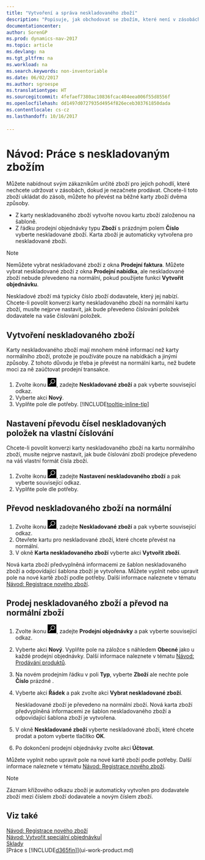 ```yaml
---
title: "Vytvoření a správa neskladovaného zboží"
description: "Popisuje, jak obchodovat se zbožím, které není v zásobách nebo se zbožím, které není ve vašich zásobách udržováno."
documentationcenter: 
author: SorenGP
ms.prod: dynamics-nav-2017
ms.topic: article
ms.devlang: na
ms.tgt_pltfrm: na
ms.workload: na
ms.search.keywords: non-inventoriable
ms.date: 06/02/2017
ms.author: sgroespe
ms.translationtype: HT
ms.sourcegitcommit: 4fefaef7380ac10836fcac404eea006f55d8556f
ms.openlocfilehash: dd1497d0727935d4954f826eceb303761850dada
ms.contentlocale: cs-cz
ms.lasthandoff: 10/16/2017

---
```

# Návod: Práce s neskladovaným zbožím
Můžete nabídnout svým zákazníkům určité zboží pro jejich pohodlí, které nechcete udržovat v zásobách, dokud je nezačnete prodávat. Chcete-li toto zboží ukládat do zásob, můžete ho převést na běžné karty zboží dvěma způsoby.

* Z karty neskladovaného zboží vytvořte novou kartu zboží založenou na šabloně.
* Z řádku prodejní objednávky typu **Zboží** s prázdným polem **Číslo** vyberte neskladované zboží. Karta zboží je automaticky vytvořena pro neskladované zboží.

> [!NOTE]  
>   Nemůžete vybrat neskladované zboží z okna **Prodejní faktura**. Můžete vybrat neskladované zboží z okna **Prodejní nabídka**, ale neskladované zboží nebude převedeno na normální, pokud použijete funkci **Vytvořit objednávku**.

Neskladové zboží má typicky číslo zboží dodavatele, který jej nabízí. Chcete-li povolit konverzi karty neskladovaného zboží na normální kartu zboží, musíte nejprve nastavit, jak bude převedeno číslování položek dodavatele na vaše číslování položek.   

## Vytvoření neskladovaného zboží
Karty neskladovaného zboží mají mnohem méně informací než karty normálního zboží, protože je používáte pouze na nabídkách a jinými způsoby. Z tohoto důvodu je třeba je převést na normální kartu, než budete moci za ně zaúčtovat prodejní transakce.

1. Zvolte ikonu ![Vyhledat stránku nebo sestavu](media/ui-search/search_small.png "Ikona Vyhledat stránku nebo sestavu"), zadejte **Neskladované zboží** a pak vyberte související odkaz.
2. Vyberte akci **Nový**.
3. Vyplňte pole dle potřeby. [!INCLUDE[tooltip-inline-tip](includes/tooltip-inline-tip_md.md)]

## Nastavení převodu čísel neskladovaných položek na vlastní číslování
Chcete-li povolit konverzi karty neskladovaného zboží na kartu normálního zboží, musíte nejprve nastavit, jak bude číslování zboží prodejce převedeno na váš vlastní formát čísla zboží.

1. Zvolte ikonu ![Vyhledat stránku nebo sestavu](media/ui-search/search_small.png "Ikona Vyhledat stránku nebo sestavu"), zadejte **Nastavení neskladovaného zboží** a pak vyberte související odkaz.
2. Vyplňte pole dle potřeby.

## Převod neskladovaného zboží na normální
1. Zvolte ikonu ![Vyhledat stránku nebo sestavu](media/ui-search/search_small.png "Ikona Vyhledat stránku nebo sestavu"), zadejte **Neskladované zboží** a pak vyberte související odkaz.
2. Otevřete kartu pro neskladované zboží, které chcete převést na normální.
3. V okně **Karta neskladovaného zboží** vyberte akci **Vytvořit zboží**.

Nová karta zboží předvyplněná informacemi ze šablon neskladovaného zboží a odpovídající šablona zboží je vytvořena. Můžete vyplnit nebo upravit pole na nové kartě zboží podle potřeby. Další informace naleznete v tématu [Návod: Registrace nového zboží](inventory-how-register-new-items.md).

## Prodej neskladovaného zboží a převod na normální zboží
1. Zvolte ikonu ![Vyhledat stránku nebo sestavu](media/ui-search/search_small.png "Ikona Vyhledat stránku nebo sestavu"), zadejte **Prodejní objednávky** a pak vyberte související odkaz.
2. Vyberte akci **Nový**. Vyplňte pole na záložce s náhledem **Obecné** jako u každé prodejní objednávky. Další informace naleznete v tématu [Návod: Prodávání produktů](sales-how-sell-products.md).
3. Na novém prodejním řádku v poli **Typ**, vyberte **Zboží** ale nechte pole **Číslo** prázdné .
4. Vyberte akci **Řádek** a pak zvolte akci **Vybrat neskladované zboží**.

    Neskladované zboží je převedeno na normální zboží. Nová karta zboží předvyplněná informacemi ze šablon neskladovaného zboží a odpovídající šablona zboží je vytvořena.
5. V okně **Neskladované zboží** vyberte neskladované zboží, které chcete prodat a potom vyberte tlačítko **OK**.
6. Po dokončení prodejní objednávky zvolte akci **Účtovat**.

Můžete vyplnit nebo upravit pole na nové kartě zboží podle potřeby. Další informace naleznete v tématu [Návod: Registrace nového zboží](inventory-how-register-new-items.md).

> [!NOTE]  
>   Záznam křížového odkazu zboží je automaticky vytvořen pro dodavatele zboží mezi číslem zboží dodavatele a novým číslem zboží.

## Viz také
[Návod: Registrace nového zboží](inventory-how-register-new-items.md)  
[Návod: Vytvořit speciální objednávku](sales-how-to-create-special-orders.md)|  
[Sklady](inventory-manage-inventory.md)  
[Práce s [!INCLUDE[d365fin](includes/d365fin_md.md)]](ui-work-product.md)

